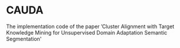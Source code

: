 # CAUDA
The implementation code of the paper ’Cluster Alignment with Target Knowledge Mining for Unsupervised Domain Adaptation Semantic Segmentation'


